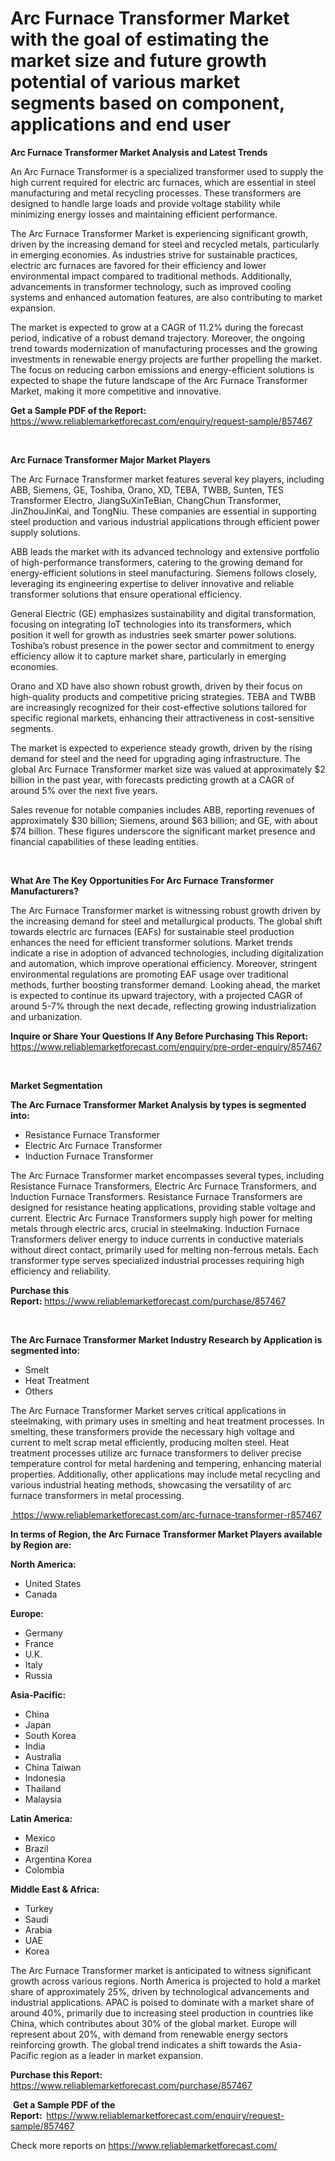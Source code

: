 <p><h1>Arc Furnace Transformer Market with the goal of estimating the market size and future growth potential of various market segments based on component, applications and end user</h1></p><p><strong>Arc Furnace Transformer Market Analysis and Latest Trends</strong></p>
<p><p>An Arc Furnace Transformer is a specialized transformer used to supply the high current required for electric arc furnaces, which are essential in steel manufacturing and metal recycling processes. These transformers are designed to handle large loads and provide voltage stability while minimizing energy losses and maintaining efficient performance.</p><p>The Arc Furnace Transformer Market is experiencing significant growth, driven by the increasing demand for steel and recycled metals, particularly in emerging economies. As industries strive for sustainable practices, electric arc furnaces are favored for their efficiency and lower environmental impact compared to traditional methods. Additionally, advancements in transformer technology, such as improved cooling systems and enhanced automation features, are also contributing to market expansion.</p><p>The market is expected to grow at a CAGR of 11.2% during the forecast period, indicative of a robust demand trajectory. Moreover, the ongoing trend towards modernization of manufacturing processes and the growing investments in renewable energy projects are further propelling the market. The focus on reducing carbon emissions and energy-efficient solutions is expected to shape the future landscape of the Arc Furnace Transformer Market, making it more competitive and innovative.</p></p>
<p><strong>Get a Sample PDF of the Report:&nbsp;</strong> <a href="https://www.reliablemarketforecast.com/enquiry/request-sample/857467?utm_campaign=1080&utm_medium=2&utm_source=Github&utm_content=ia&utm_term=18022025&utm_id=arc-furnace-transformer">https://www.reliablemarketforecast.com/enquiry/request-sample/857467</a></p>
<p>&nbsp;</p>
<p><strong>Arc Furnace Transformer Major Market Players</strong></p>
<p><p>The Arc Furnace Transformer market features several key players, including ABB, Siemens, GE, Toshiba, Orano, XD, TEBA, TWBB, Sunten, TES Transformer Electro, JiangSuXinTeBian, ChangChun Transformer, JinZhouJinKai, and TongNiu. These companies are essential in supporting steel production and various industrial applications through efficient power supply solutions.</p><p>ABB leads the market with its advanced technology and extensive portfolio of high-performance transformers, catering to the growing demand for energy-efficient solutions in steel manufacturing. Siemens follows closely, leveraging its engineering expertise to deliver innovative and reliable transformer solutions that ensure operational efficiency.</p><p>General Electric (GE) emphasizes sustainability and digital transformation, focusing on integrating IoT technologies into its transformers, which position it well for growth as industries seek smarter power solutions. Toshiba’s robust presence in the power sector and commitment to energy efficiency allow it to capture market share, particularly in emerging economies.</p><p>Orano and XD have also shown robust growth, driven by their focus on high-quality products and competitive pricing strategies. TEBA and TWBB are increasingly recognized for their cost-effective solutions tailored for specific regional markets, enhancing their attractiveness in cost-sensitive segments.</p><p>The market is expected to experience steady growth, driven by the rising demand for steel and the need for upgrading aging infrastructure. The global Arc Furnace Transformer market size was valued at approximately $2 billion in the past year, with forecasts predicting growth at a CAGR of around 5% over the next five years.</p><p>Sales revenue for notable companies includes ABB, reporting revenues of approximately $30 billion; Siemens, around $63 billion; and GE, with about $74 billion. These figures underscore the significant market presence and financial capabilities of these leading entities.</p></p>
<p>&nbsp;</p>
<p><strong>What Are The Key Opportunities For Arc Furnace Transformer Manufacturers?</strong></p>
<p><p>The Arc Furnace Transformer market is witnessing robust growth driven by the increasing demand for steel and metallurgical products. The global shift towards electric arc furnaces (EAFs) for sustainable steel production enhances the need for efficient transformer solutions. Market trends indicate a rise in adoption of advanced technologies, including digitalization and automation, which improve operational efficiency. Moreover, stringent environmental regulations are promoting EAF usage over traditional methods, further boosting transformer demand. Looking ahead, the market is expected to continue its upward trajectory, with a projected CAGR of around 5-7% through the next decade, reflecting growing industrialization and urbanization.</p></p>
<p><strong>Inquire or Share Your Questions If Any Before Purchasing This Report:</strong> <a href="https://www.reliablemarketforecast.com/enquiry/pre-order-enquiry/857467?utm_campaign=1080&utm_medium=2&utm_source=Github&utm_content=ia&utm_term=18022025&utm_id=arc-furnace-transformer">https://www.reliablemarketforecast.com/enquiry/pre-order-enquiry/857467</a></p>
<p>&nbsp;</p>
<p><strong>Market Segmentation</strong></p>
<p><strong>The Arc Furnace Transformer Market Analysis by types is segmented into:</strong></p>
<p><ul><li>Resistance Furnace Transformer</li><li>Electric Arc Furnace Transformer</li><li>Induction Furnace Transformer</li></ul></p>
<p><p>The Arc Furnace Transformer market encompasses several types, including Resistance Furnace Transformers, Electric Arc Furnace Transformers, and Induction Furnace Transformers. Resistance Furnace Transformers are designed for resistance heating applications, providing stable voltage and current. Electric Arc Furnace Transformers supply high power for melting metals through electric arcs, crucial in steelmaking. Induction Furnace Transformers deliver energy to induce currents in conductive materials without direct contact, primarily used for melting non-ferrous metals. Each transformer type serves specialized industrial processes requiring high efficiency and reliability.</p></p>
<p><strong>Purchase this Report:&nbsp;</strong><a href="https://www.reliablemarketforecast.com/purchase/857467?utm_campaign=1080&utm_medium=2&utm_source=Github&utm_content=ia&utm_term=18022025&utm_id=arc-furnace-transformer">https://www.reliablemarketforecast.com/purchase/857467</a></p>
<p>&nbsp;</p>
<p><strong>The Arc Furnace Transformer Market Industry Research by Application is segmented into:</strong></p>
<p><ul><li>Smelt</li><li>Heat Treatment</li><li>Others</li></ul></p>
<p><p>The Arc Furnace Transformer Market serves critical applications in steelmaking, with primary uses in smelting and heat treatment processes. In smelting, these transformers provide the necessary high voltage and current to melt scrap metal efficiently, producing molten steel. Heat treatment processes utilize arc furnace transformers to deliver precise temperature control for metal hardening and tempering, enhancing material properties. Additionally, other applications may include metal recycling and various industrial heating methods, showcasing the versatility of arc furnace transformers in metal processing.</p></p>
<p><a href="https://www.reliablemarketforecast.com/arc-furnace-transformer-r857467?utm_campaign=1080&utm_medium=2&utm_source=Github&utm_content=ia&utm_term=18022025&utm_id=arc-furnace-transformer">&nbsp;https://www.reliablemarketforecast.com/arc-furnace-transformer-r857467</a></p>
<p><strong>In terms of Region, the Arc Furnace Transformer Market Players available by Region are:</strong></p>
<p>
    <p> <strong> North America: </strong>
        <ul>
            <li>United States</li>
            <li>Canada</li>
        </ul>
        </p> 
    <p> <strong> Europe: </strong>
        <ul>
            <li>Germany</li>
            <li>France</li>
            <li>U.K.</li>
            <li>Italy</li>
            <li>Russia</li>
        </ul>
        </p> 
    <p> <strong> Asia-Pacific: </strong>
        <ul>
            <li>China</li>
            <li>Japan</li>
            <li>South Korea</li>
            <li>India</li>
            <li>Australia</li>
            <li>China Taiwan</li>
            <li>Indonesia</li>
            <li>Thailand</li>
            <li>Malaysia</li>
        </ul>
        </p> 
    <p> <strong> Latin America: </strong>
        <ul>
            <li>Mexico</li>
            <li>Brazil</li>
            <li>Argentina Korea</li>
            <li>Colombia</li>
        </ul>
        </p> 
    <p> <strong> Middle East & Africa: </strong>
        <ul>
            <li>Turkey</li>
            <li>Saudi</li>
            <li>Arabia</li>
            <li>UAE</li>
            <li>Korea</li>
        </ul>
    </p>
    </p>
<p><p>The Arc Furnace Transformer market is anticipated to witness significant growth across various regions. North America is projected to hold a market share of approximately 25%, driven by technological advancements and industrial applications. APAC is poised to dominate with a market share of around 40%, primarily due to increasing steel production in countries like China, which contributes about 30% of the global market. Europe will represent about 20%, with demand from renewable energy sectors reinforcing growth. The global trend indicates a shift towards the Asia-Pacific region as a leader in market expansion.</p></p>
<p><strong>Purchase this Report: </strong><a href="https://www.reliablemarketforecast.com/purchase/857467?utm_campaign=1080&utm_medium=2&utm_source=Github&utm_content=ia&utm_term=18022025&utm_id=arc-furnace-transformer">https://www.reliablemarketforecast.com/purchase/857467</a></p>
<p>&nbsp;<strong>Get a Sample PDF of the Report:&nbsp;&nbsp;</strong><a href="https://www.reliablemarketforecast.com/enquiry/request-sample/857467?utm_campaign=1080&utm_medium=2&utm_source=Github&utm_content=ia&utm_term=18022025&utm_id=arc-furnace-transformer">https://www.reliablemarketforecast.com/enquiry/request-sample/857467</a></p>
<p><strong></strong></p>
<p>Check more reports on <a href="https://www.reliablemarketforecast.com/?utm_campaign=1080&utm_medium=2&utm_source=Github&utm_content=ia&utm_term=18022025&utm_id=arc-furnace-transformer">https://www.reliablemarketforecast.com/</a></p>